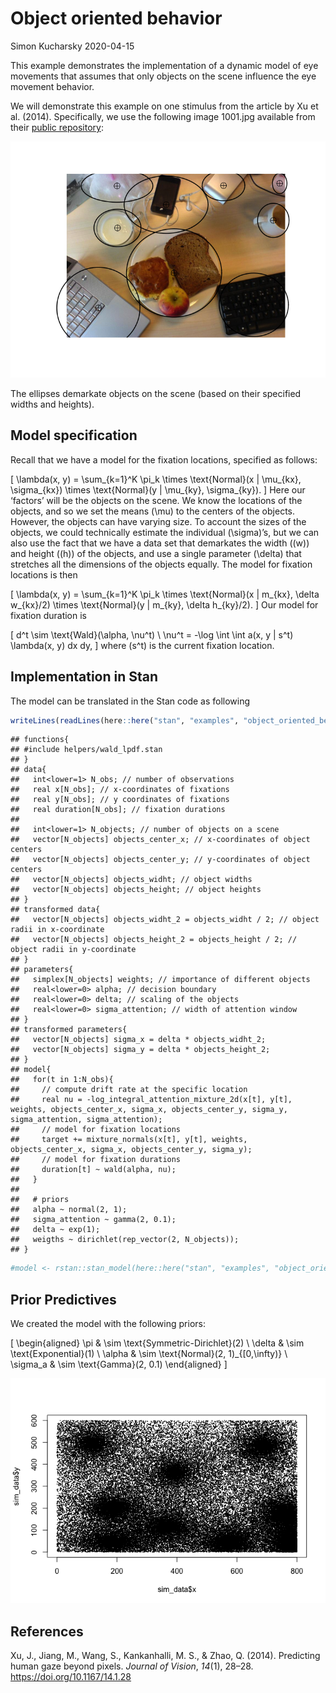 Object oriented behavior
================
Simon Kucharsky
2020-04-15

This example demonstrates the implementation of a dynamic model of eye
movements that assumes that only objects on the scene influence the eye
movement behavior.

We will demonstrate this example on one stimulus from the article by Xu
et al. (2014). Specifically, we use the following image 1001.jpg
available from their [public
repository](https://github.com/NUS-VIP/predicting-human-gaze-beyond-pixels):

![](Object_oriencted_behavior_files/figure-gfm/unnamed-chunk-2-1.png)<!-- -->

The ellipses demarkate objects on the scene (based on their specified
widths and heights).

## Model specification

Recall that we have a model for the fixation locations, specified as
follows:

\[
\lambda(x, y) = \sum_{k=1}^K \pi_k \times \text{Normal}(x | \mu_{kx}, \sigma_{kx}) \times \text{Normal}(y | \mu_{ky}, \sigma_{ky}).
\] Here our ‘factors’ will be the objects on the scene. We know the
locations of the objects, and so we set the means \(\mu\) to the centers
of the objects. However, the objects can have varying size. To account
the sizes of the objects, we could technically estimate the individual
\(\sigma\)’s, but we can also use the fact that we have a data set that
demarkates the width (\(w\)) and height (\(h\)) of the objects, and use
a single parameter \(\delta\) that stretches all the dimensions of the
objects equally. The model for fixation locations is then

\[
\lambda(x, y) = \sum_{k=1}^K \pi_k \times \text{Normal}(x | m_{kx}, \delta w_{kx}/2) \times \text{Normal}(y | m_{ky}, \delta h_{ky}/2).
\] Our model for fixation duration is

\[
d^t \sim \text{Wald}(\alpha, \nu^t) \\
\nu^t = -\log \int \int a(x, y | s^t) \lambda(x, y) dx dy,
\] where \(s^t\) is the current fixation location.

## Implementation in Stan

The model can be translated in the Stan code as
following

``` r
writeLines(readLines(here::here("stan", "examples", "object_oriented_behavior.stan")))
```

    ## functions{
    ## #include helpers/wald_lpdf.stan  
    ## }
    ## data{
    ##   int<lower=1> N_obs; // number of observations
    ##   real x[N_obs]; // x-coordinates of fixations
    ##   real y[N_obs]; // y coordinates of fixations
    ##   real duration[N_obs]; // fixation durations
    ##   
    ##   int<lower=1> N_objects; // number of objects on a scene
    ##   vector[N_objects] objects_center_x; // x-coordinates of object centers
    ##   vector[N_objects] objects_center_y; // y-coordinates of object centers
    ##   vector[N_objects] objects_widht; // object widths
    ##   vector[N_objects] objects_height; // object heights
    ## }
    ## transformed data{
    ##   vector[N_objects] objects_widht_2 = objects_widht / 2; // object radii in x-coordinate
    ##   vector[N_objects] objects_height_2 = objects_height / 2; // object radii in y-coordinate
    ## }
    ## parameters{
    ##   simplex[N_objects] weights; // importance of different objects
    ##   real<lower=0> alpha; // decision boundary
    ##   real<lower=0> delta; // scaling of the objects
    ##   real<lower=0> sigma_attention; // width of attention window
    ## }
    ## transformed parameters{
    ##   vector[N_objects] sigma_x = delta * objects_widht_2;
    ##   vector[N_objects] sigma_y = delta * objects_height_2;
    ## }
    ## model{
    ##   for(t in 1:N_obs){
    ##     // compute drift rate at the specific location
    ##     real nu = -log_integral_attention_mixture_2d(x[t], y[t], weights, objects_center_x, sigma_x, objects_center_y, sigma_y, sigma_attention, sigma_attention);
    ##     // model for fixation locations
    ##     target += mixture_normals(x[t], y[t], weights, objects_center_x, sigma_x, objects_center_y, sigma_y);
    ##     // model for fixation durations
    ##     duration[t] ~ wald(alpha, nu);
    ##   }
    ##   
    ##   # priors
    ##   alpha ~ normal(2, 1);
    ##   sigma_attention ~ gamma(2, 0.1);
    ##   delta ~ exp(1);
    ##   weigths ~ dirichlet(rep_vector(2, N_objects));
    ## }

``` r
#model <- rstan::stan_model(here::here("stan", "examples", "object_oriented_behavior.stan"))
```

## Prior Predictives

We created the model with the following priors:

\[
\begin{aligned}
\pi & \sim \text{Symmetric-Dirichlet}(2) \\
\delta & \sim \text{Exponential}(1) \\
\alpha & \sim \text{Normal}(2, 1)_{[0,\infty)} \\
\sigma_a & \sim \text{Gamma}(2, 0.1)
\end{aligned}
\]

![](Object_oriencted_behavior_files/figure-gfm/draw_data-1.png)<!-- -->

## References

<div id="refs" class="references">

<div id="ref-Xu2014beyond">

Xu, J., Jiang, M., Wang, S., Kankanhalli, M. S., & Zhao, Q. (2014).
Predicting human gaze beyond pixels. *Journal of Vision*, *14*(1),
28–28. <https://doi.org/10.1167/14.1.28>

</div>

</div>
